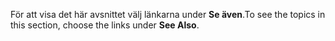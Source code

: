 <span data-ttu-id="1bfa2-101">För att visa det här avsnittet välj länkarna under **Se även**.</span><span class="sxs-lookup"><span data-stu-id="1bfa2-101">To see the topics in this section, choose the links under **See Also**.</span></span>